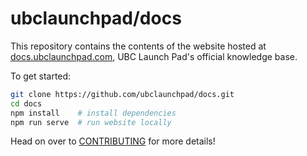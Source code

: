 # ubclaunchpad/docs

This repository contains the contents of the website hosted at [docs.ubclaunchpad.com](https://docs.ubclaunchpad.com), UBC Launch Pad's official knowledge base.

To get started:

```sh
git clone https://github.com/ubclaunchpad/docs.git
cd docs
npm install    # install dependencies
npm run serve  # run website locally
```

Head on over to [CONTRIBUTING](./CONTRIBUTING.md) for more details!
